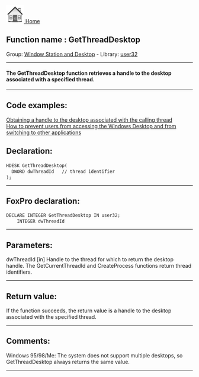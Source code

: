 [<img src="../../images/home.png"> Home ](https://github.com/VFPX/Win32API)  

## Function name : GetThreadDesktop
Group: [Window Station and Desktop](../../functions_group.md#Window_Station_and_Desktop)  -  Library: [user32](../../../libraries.md#user32)  
***  


#### The GetThreadDesktop function retrieves a handle to the desktop associated with a specified thread.
***  


## Code examples:
[Obtaining a handle to the desktop associated with the calling thread](../../samples/sample_239.md)  
[How to prevent users from accessing the Windows Desktop and from switching to other applications](../../samples/sample_492.md)  

## Declaration:
```foxpro  
HDESK GetThreadDesktop(
  DWORD dwThreadId   // thread identifier
);  
```  
***  


## FoxPro declaration:
```foxpro  
DECLARE INTEGER GetThreadDesktop IN user32;
	INTEGER dwThreadId  
```  
***  


## Parameters:
dwThreadId 
[in] Handle to the thread for which to return the desktop handle. The GetCurrentThreadId and CreateProcess functions return thread identifiers.   
***  


## Return value:
If the function succeeds, the return value is a handle to the desktop associated with the specified thread.   
***  


## Comments:
Windows 95/98/Me: The system does not support multiple desktops, so GetThreadDesktop always returns the same value.  
  
***  

